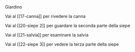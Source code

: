 Giardino

Vai al [[17-canna]] per rivedere la canna

Vai al [[20-siepe 2]] per guardare la seconda parte della siepe

Vai al [[21-salvia]] per esaminare la salvia

Vai al [[22-siepe 3]] per vedere la terza parte della siepe